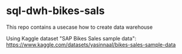 # sql-dwh-bikes-sals
This repo contains a usecase how to create data warehouse


Using Kaggle dataset "SAP Bikes Sales sample data":  https://www.kaggle.com/datasets/yasinnaal/bikes-sales-sample-data
